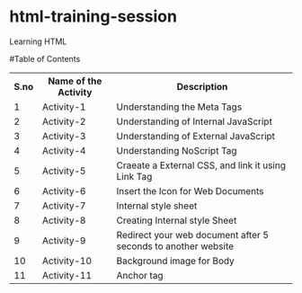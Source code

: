 # html-training-session
Learning HTML

#Table of Contents

<table>
  <tr>
    <th>S.no</th>
    <th>Name of the Activity</th>
      <th>Description</th>
    
  </tr>
  <tr>
    <td>1</td>
    <td>Activity-1</td>
    <td>Understanding the Meta Tags</td>
  </tr>
  <tr>
    <td>2</td>
    <td>Activity-2</td>
    <td>Understanding of Internal JavaScript</td>
  </tr>
  
  <tr>
    <td>3</td>
    <td>Activity-3</td>
    <td>Understanding of External JavaScript</td>
  </tr>
  <tr>
    <td>4</td>
    <td>Activity-4</td>
    <td>Understanding NoScript Tag</td>

  </tr>
  <tr>
    <td>5</td>
    <td>Activity-5</td>
    <td>Craeate a External CSS, and link it using Link Tag</td>
  </tr>
    <tr>
   <td>6</td>
    <td>Activity-6</td>
    <td>Insert the Icon for Web Documents</td>
  </tr>
   <tr>
<td>7</td>
    <td>Activity-7</td>
    <td>Internal style sheet</td>
  </tr>
   <tr>
  <td>8</td>
    <td>Activity-8</td>

<td>Creating Internal style Sheet</td>
  </tr>
<tr>
   <td>9</td>
    <td>Activity-9</td>
    <td>Redirect your web document after 5 seconds to another website</td>
  </tr>
  <tr>
   <td>10</td>
    <td>Activity-10</td>
    <td>Background image for Body</td>
  </tr>
  <tr>
   <td>11</td>
    <td>Activity-11</td>
    <td>Anchor tag</td>
  </tr>
  </tr>
</table>
